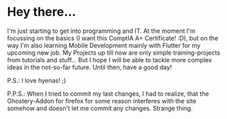 # Hey there...
I'm just starting to get into programming and IT. At the moment I'm focussing on the basics (I want this ComptIA A+ Certificate! :D), but on the way I'm also learning Mobile Development mainly with Flutter for my upcoming new job.
My Projects up till now are only simple training-projects from tutorials and stuff... But I hope I will be able to tackle more complex ideas in the not-so-far future. Until then, have a good day!

P.S.: I love hyenas! ;)

P.P.S.: When I tried to commit my last changes, I had to realize, that the Ghostery-Addon for firefox for some reason interferes with the site somehow and doesn't let me commit any changes. Strange thing.
